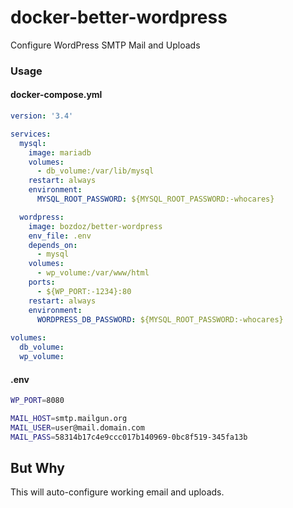 # docker-better-wordpress

Configure WordPress SMTP Mail and Uploads

### Usage

#### docker-compose.yml

```yml
version: '3.4'

services:
  mysql:
    image: mariadb
    volumes:
      - db_volume:/var/lib/mysql
    restart: always
    environment:
      MYSQL_ROOT_PASSWORD: ${MYSQL_ROOT_PASSWORD:-whocares}

  wordpress:
    image: bozdoz/better-wordpress
    env_file: .env
    depends_on:
      - mysql
    volumes:
      - wp_volume:/var/www/html
    ports:
      - ${WP_PORT:-1234}:80
    restart: always
    environment:
      WORDPRESS_DB_PASSWORD: ${MYSQL_ROOT_PASSWORD:-whocares}
  
volumes:
  db_volume:
  wp_volume:
```

#### .env

```bash
WP_PORT=8080

MAIL_HOST=smtp.mailgun.org
MAIL_USER=user@mail.domain.com
MAIL_PASS=58314b17c4e9ccc017b140969-0bc8f519-345fa13b
```

## But Why

This will auto-configure working email and uploads.
